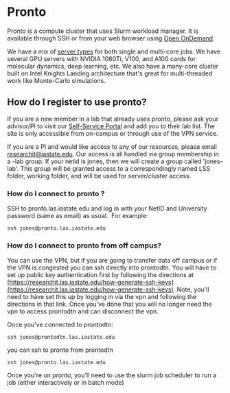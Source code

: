 # Pronto

Pronto is a compute cluster that uses Slurm workload manager. It is available through SSH or from your web browser using [Open OnDemand](ondemand/index.md).

We have a mix of [server types](hardware.md) for both single and multi-core jobs. We have several GPU servers with NVIDIA 1080Ti, V100, and A100 cards for molecular dynamics, deep learning, etc. We also have a many-core cluster built on Intel Knights Landing architecture that's great for multi-threaded work like Monte-Carlo simulations.

## How do I register to use pronto?

If you are a new member in a lab that already uses pronto, please ask your advisor/PI to visit our [Self-Service Portal](https://diy.las.iastate.edu/) and add you to their lab list. The site is only accessible from on-campus or through use of the VPN service.

If you are a PI and would like access to any of our resources, please email researchit@iastate.edu.  Our access is all handled via group membership in a -lab group.  If your netid is jones, then we will create a group called 'jones-lab'. This group will be granted access to a correspondingly named LSS folder, working folder, and will be used for server/cluster access.

### How do I connect to pronto ?

SSH to pronto.las.iastate.edu and log in with your NetID and University password (same as email) as usual.  For example:

```
ssh jones@pronto.las.iastate.edu
```

### How do I connect to pronto from off campus?

You can use the VPN, but if you are going to transfer data off campus or if the VPN is congested you can ssh directly into prontodtn. You will have to set up public key authentication first by following the directions at [https://researchit.las.iastate.edu/how-generate-ssh-keys](https://researchit.las.iastate.edu/how-generate-ssh-keys). Note, you'll need to have set this up by logging in via the vpn and following the directions in that link. Once you've done that you will no longer need the vpn to access prontodtn and can disconnect the vpn.

Once you've connected to prontodtn:

```
ssh jones@prontodtn.las.iastate.edu
```

you can ssh to pronto from prontodtn

```
ssh jones@pronto.las.iastate.edu
```

Once you're on pronto, you'll need to use the slurm job scheduler to run a job (either interactively or in batch mode)